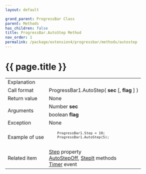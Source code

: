 ```yaml
---
layout: default

grand_parent: ProgressBar Class
parent: Methods
has_children: false
title: ProgressBar.AutoStep Method
nav_order: 1
permalink: /package/extension4/progressbar/methods/autostep
---
```

# {{ page.title }}

<table>
  <tr>
    <td>Explanation</td>
    <td colspan="2"></td>
  </tr>
  <tr>
    <td>Call format</td>
    <td colspan="2">ProgressBar1.AutoStep( <b>sec</b> [, <b>flag</b> ] )</td>
  </tr>
  <tr>
    <td>Return value</td>
    <td colspan="2">None</td>
  </tr>  
  <tr>
    <td rowspan="2">Arguments</td>
    <td>Number <b>sec</b></td>
    <td></td>
  </tr>
  <tr>
    <td>boolean  <b>flag</b></td>
    <td></td>
  </tr>
  <tr>
    <td>Exception</td>
    <td colspan="2">None</td>
  </tr>
  <tr>
    <td>Example of use</td>
    <td colspan="2"><code><pre>
    ProgressBar1.Step = 10;
    ProgressBar1.AutoStep(5);
    </pre></code></td>
  </tr>
  <tr>
    <td>Related item</td>
    <td colspan="2"><a href="/package/extension4/progressbar/properties/step">Step</a> property<br><a href="/package/extension4/maskedit/methods/autostepoff">AutoStepOff</a>, <a href="/package/extension4/maskedit/methods/stepit">StepIt</a> methods<br><a href="/package/extension4/progressbar/events/timer">Timer</a> event</td>
  </tr>
</table>